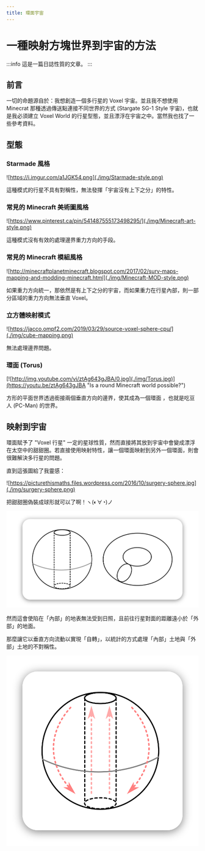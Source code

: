 ```yaml
---
title: 環面宇宙
---
```


# 一種映射方塊世界到宇宙的方法

:::info
這是一篇日誌性質的文章。
:::

## 前言

一切的命題源自於：我想創造一個多行星的 Voxel 宇宙。並且我不想使用 Minecrat 那種透過傳送點連接不同世界的方式 (Stargate SG-1 Style 宇宙)，也就是我必須建立 Voxel World 的行星型態，並且漂浮在宇宙之中。當然我也找了一些參考資料。

## 型態

### Starmade 風格

![https://i.imgur.com/a1JGK54.png](./img/Starmade-style.png)

這種模式的行星不具有對稱性，無法發揮「宇宙沒有上下之分」的特性。

### 常見的 Minecraft 美術圖風格

![https://www.pinterest.ca/pin/541487555173498295/](./img/Minecraft-art-style.png)

這種模式沒有有效的處理邊界重力方向的手段。

### 常見的 Minecraft 模組風格

![http://minecraftplanetminecraft.blogspot.com/2017/02/surv-maps-mapping-and-modding-minecraft.html](./img/Minecraft-MOD-style.png)

如果重力方向統一，那依然是有上下之分的宇宙，而如果重力在行星內部，則一部分區域的重力方向無法垂直 Voxel。

### 立方體映射模式

![https://jacco.ompf2.com/2019/03/29/source-voxel-sphere-cpu/](./img/cube-mapping.png)

無法處理邊界問題。

### 環面 (Torus)

[![http://img.youtube.com/vi/ztAg643gJBA/0.jpg](./img/Torus.jpg)](https://youtu.be/ztAg643gJBA "Is a round Minecraft world possible?")

方形的平面世界透過銜接兩個垂直方向的邊界，使其成為一個環面 ，也就是吃豆人 (PC-Man) 的世界。

## 映射到宇宙

環面賦予了 "Voxel 行星" 一定的星球性質，然而直接將其放到宇宙中會變成漂浮在太空中的甜甜圈。若直接使用映射特性，讓一個環面映射到另外一個環面，則會很難解決多行星的問題。

直到這張圖給了我靈感：

![https://picturethismaths.files.wordpress.com/2016/10/surgery-sphere.jpg](./img/surgery-sphere.png)

把甜甜圈偽裝成球形就可以了啊！ヽ(◐∀◔)ノ

![](./img/torus-1.svg)

然而這會使陷在「內部」的地表無法受到日照，且前往行星對面的距離遠小於「外部」的地面。

那麼讓它以垂直方向流動以實現「自轉」，以統計的方式處理「內部」土地與「外部」土地的不對稱性。

![](./img/torus-2.svg)